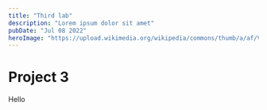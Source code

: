 ```yaml
---
title: "Third lab"
description: "Lorem ipsum dolor sit amet"
pubDate: "Jul 08 2022"
heroImage: "https://upload.wikimedia.org/wikipedia/commons/thumb/a/af/Van_Gogh_-_la_courtisane.jpg/1024px-Van_Gogh_-_la_courtisane.jpg"
---
```


# Project 3

Hello
